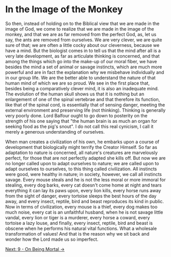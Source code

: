 # In the Image of the Monkey

So then, instead of holding on to the Biblical view that we are made in the
image of God, we come to realize that we are made in the image of the monkey,
and that we are as far removed from the perfect God, as, let us say, the ants
are removed from ourselves. We are very clever, we are quite sure of that; we
are often a little cocky about our cleverness, because we have a mind. But the
biologist comes in to tell us that the mind after all is a very late
development, as far as articulate thinking is concerned, and that among the
things which go into the make-up of our moral fiber, we have besides the mind a
set of animal or savage instincts, which are much more powerful and are in fact
the explanation why we misbehave individually and in our group life. We are the
better able to understand the nature of that human mind of which we are so
proud. We see in the first place that, besides being a comparatively clever
mind, it is also an inadequate mind. The evolution of the human skull shows us
that it is nothing but an enlargement of one of the spinal vertebrae and that
therefore its function, like that of the spinal cord, is essentially that of
sensing danger, meeting the external environment and preserving life (not
thinking). Thinking is generally very poorly done. Lord Balfour ought to go down
to posterity on the strength of his one saying that "the human brain is as much
an organ for seeking food as the pig's snout". I do not call this real cynicism,
I call it merely a generous understanding of ourselves.

When man creates a civilization of his own, he embarks upon a course of
development that biologically might terrify the Creator Himself. So far as
adaptation to nature is concerned, all nature's creatures are marvelously
perfect, for those that are not perfectly adapted she kills off. But now we are
no longer called upon to adapt ourselves to nature; we are called upon to adapt
ourselves to ourselves, to this thing called civilization. All instincts were
good, were healthy in nature; in society, however, we call all instincts savage.
Every mouse steals and he is not the less moral or more immoral for stealing,
every dog barks, every cat doesn't come home at night and tears everything it
can lay its paws upon, every lion kills, every horse runs away from the sight of
danger, every tortoise sleeps the best hours of the day away, and every insect,
reptile, bird and beast reproduces its kind in public. Now in terms of
civilization, every mouse is a thief, every dog makes too much noise, every cat
is an unfaithful husband, when he is not savage little vandal, every lion or
tiger is a murderer, every horse a coward, every tortoise a lazy louse, and
finally, every insect, reptile, bird and beast is obscene when he performs his
natural vital functions. What a wholesale transformation of values! And that is
the reason why we sit back and wonder how the Lord made us so imperfect.

[Next: 9 - On Being Mortal &rarr;](https://github.com/thaicuc/the-importance-of-living/blob/master/contents/09-on-being-mortal.md)
